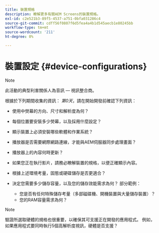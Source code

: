 ```yaml
---
title: 裝置規格
description: 瞭解更多有關AEM Screens的裝置規格。
exl-id: c2e521b3-89f5-4537-a751-0bfa031286c4
source-git-commit: cdff56f0807f6d5fea4a4b1d545aecb1e80245bb
workflow-type: tm+mt
source-wordcount: '211'
ht-degree: 0%

---
```


# 裝置設定 {#device-configurations}

>[!NOTE]
>
>此活動的典型利害關係人為音訊 — 視訊整合商。

根據於下列期間收集的資訊： *第0天*，請在開始開發前確認下列資訊：

* 使用中熒幕的方向、尺寸和解析度為何？

* 每個位置要安裝多少熒幕，以及採用什麼設定？

* 顯示裝置上必須安裝哪些軟體和作業系統？

* 播放器是否需要網際網路連線，才能與AEM伺服器同步處理畫面？

* 播放器上的內容何時更新？

* 如果您正在執行影片，請務必瞭解裝置的規格，以便正確顯示內容。

* 根據上述環境考量，固態或硬碟儲存是否更適合？

* 決定您需要多少儲存容量，以及您的儲存效能需求為何？ 部分範例：
   * 您是否有任何特殊儲存考量（多部磁碟機、開機裝置與大量儲存裝置）？
   * 您的RAM容量需求為何？


>[!NOTE]
>
>驗證所選取硬體的規格也很重要，以確保其可支援正在開發的應用程式。 例如，如果應用程式要同時執行5個高解析度視訊，硬體是否支援？
